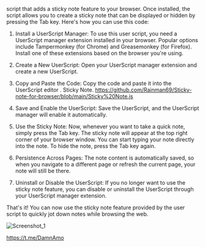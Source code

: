 script that adds a sticky note feature to your browser. Once installed, the script allows you to create a sticky note that can be displayed or hidden by pressing the Tab key. Here's how you can use this code:

1. Install a UserScript Manager: To use this user script, you need a UserScript manager extension installed in your browser. Popular options include Tampermonkey (for Chrome) and Greasemonkey (for Firefox). Install one of these extensions based on the browser you're using.

2. Create a New UserScript: Open your UserScript manager extension and create a new UserScript. 

3. Copy and Paste the Code: Copy the code and paste it into the UserScript editor . Sticky Note.
      https://github.com/Rainman69/Sticky-note-for-browser/blob/main/Sticky%20Note.js
4. Save and Enable the UserScript: Save the UserScript, and the UserScript manager will enable it automatically.

5. Use the Sticky Note: Now, whenever you want to take a quick note, simply press the Tab key. The sticky note will appear at the top right corner of your browser window. You can start typing your note directly into the note. To hide the note, press the Tab key again.

6. Persistence Across Pages: The note content is automatically saved, so when you navigate to a different page or refresh the current page, your note will still be there.

7. Uninstall or Disable the UserScript: If you no longer want to use the sticky note feature, you can disable or uninstall the UserScript through your UserScript manager extension.

That's it! You can now use the sticky note feature provided by the user script to quickly jot down notes while browsing the web.

![Screenshot_1](https://github.com/Rainman69/Sticky-note-for-browser/assets/96986338/0038b512-8b6c-4b0d-84af-b1e9a708360d)

https://t.me/DamnAmo


